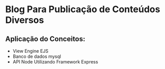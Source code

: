 # Blog Para Publicação de Conteúdos Diversos
## Aplicação do Conceitos:
- View Engine EJS
- Banco de dados mysql
- API Node Utilizando Framework Express